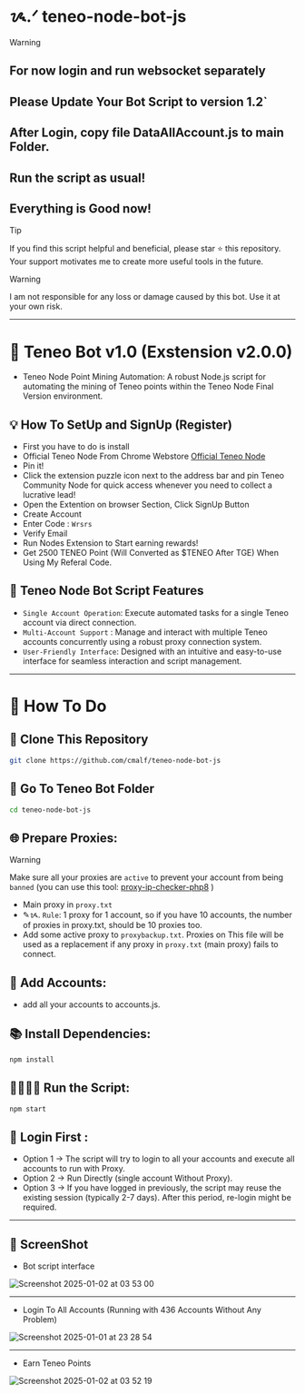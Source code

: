 <!--
########################################################
#                                                      #
#   CODE  : Teneo Node Bot v1.0 (Exstension v2.0.0)    #
#   NodeJs: v22.9.0                                    #
#   Author: Furqonflynn (cmalf)                        #
#   TG    : https://t.me/furqonflynn                   #
#   GH    : https://github.com/cmalf                   #
#                                                      #
########################################################
-->

# ᝰ.ᐟ teneo-node-bot-js

>[!WARNING]
> ## For now login and run websocket separately <br>
> ## Please Update Your Bot Script to version 1.2`
> ## After Login, copy file DataAllAccount.js to main Folder.
> ## Run the script as usual!
> ## Everything is Good now!

> [!TIP]
> If you find this script helpful and beneficial, please star ⭐ this repository. Your support motivates me to create more useful tools in the future.
> 

> [!WARNING]
> I am not responsible for any loss or damage caused by this bot. Use it at your own risk.
> 
<hr>

# 🦾 Teneo Bot v1.0 (Exstension v2.0.0)

- Teneo Node Point Mining Automation: A robust Node.js script for automating the mining of Teneo points within the Teneo Node Final Version environment.

## 💡 How To SetUp and SignUp (Register)

- First you have to do is install <br>
- Official Teneo Node From Chrome Webstore [Official Teneo Node](https://chromewebstore.google.com/detail/teneo-community-node/emcclcoaglgcpoognfiggmhnhgabppkm)
- Pin it!
- Click the extension puzzle icon next to the address bar and pin Teneo Community Node for quick access whenever you need to collect a lucrative lead!
- Open the Extention on browser Section, Click SignUp Button
- Create Account
- Enter Code : `Wrsrs`
- Verify Email
- Run Nodes Extension to Start earning rewards!
- Get 2500 TENEO Point (Will Converted as $TENEO After TGE) When Using My Referal Code.

## 📎 Teneo Node Bot Script Features

- `Single Account Operation`: Execute automated tasks for a single Teneo account via direct connection.
- `Multi-Account Support`  : Manage and interact with multiple Teneo accounts concurrently using a robust proxy connection system.
- `User-Friendly Interface`: Designed with an intuitive and easy-to-use interface for seamless interaction and script management.


<hr>

# 🤔 How To Do

## 🧬 Clone This Repository

```bash
git clone https://github.com/cmalf/teneo-node-bot-js
```

## 📂 Go To Teneo Bot Folder

```bash
cd teneo-node-bot-js
```

## 🌐 Prepare Proxies:
> [!WARNING]
> Make sure all your proxies are `active` to prevent your account from being `banned` (you can use this tool: [proxy-ip-checker-php8](https://github.com/cmalf/proxy-ip-checker-php) )
- Main proxy in `proxy.txt`
- ✎ᝰ. `Rule`: 1 proxy for 1 account, so if you have 10 accounts, the number of proxies in proxy.txt, should be 10 proxies too.
- Add some active proxy to `proxybackup.txt`. Proxies on This file will be used as a replacement if any proxy in `proxy.txt` (main proxy) fails to connect.

## 🤖 Add Accounts:

- add all your accounts to accounts.js.

## 📚 Install Dependencies:

```bash
npm install
```

## 🏃🏻‍♂️‍➡️ Run the Script:

```bash
npm start
```
## 🔐 Login First :

- Option 1 -> The script will try to login to all your accounts and execute all accounts to run with Proxy.
- Option 2 -> Run Directly (single account Without Proxy).
- Option 3 -> If you have logged in previously, the script may reuse the existing session (typically 2-7 days). After this period, re-login might be required.

<hr>

## 🎡 ScreenShot

- Bot script interface
 
![Screenshot 2025-01-02 at 03 53 00](https://github.com/user-attachments/assets/198a406e-5fe4-45b6-90a9-02200c377359)

<hr>

- Login To All Accounts (Running with 436 Accounts Without Any Problem)

![Screenshot 2025-01-01 at 23 28 54](https://github.com/user-attachments/assets/5472a04c-0a02-4a23-a501-54cf5334c397)

<hr>

- Earn Teneo Points

![Screenshot 2025-01-02 at 03 52 19](https://github.com/user-attachments/assets/1bc73c7a-fa69-46ea-a91f-4d748006babf)
<!--
## 📢 Additional information

> [!TIP]
> Proxiesfo is stable again after yesterday's server maintenance (on 2025-01-08) <br>
> so I recommend it again


> [!TIP]
> For this type of websocket connection, the bot relies on speed rather than security. For faster connections, SOCKS5 proxies generally offer better performance than HTTPS proxies. SOCKS5 is protocol agnostic, meaning it can handle all types of traffic, not just HTTP/HTTPS. This flexibility can result in faster speeds, It is recommended to use the socks proxy type. However, for other purposes that rely on security such as webscraping,sensitive activities like online banking, HTTPS proxies is better.

  To get a stable Proxy you can use this Platform, plans ranging from $3 to $125 for 6 months, or use your own choice.
  
- Get Proxies IP address Http and Socks
  - Create an account at [proxies.fo](https://app.proxies.fo/ref/8b1abd0f-c734-1602-5985-612caedf4c7b)
  - Go to `purchase isp`  and `buy` a plan according to `your needs`.
    - You can use `cryptocurrency` for `payment` 
    - <img src="https://github.com/user-attachments/assets/18f24ed1-cfc6-4141-addb-07e009c7226b" width="720" height="480" alt="Screenshot">
  - after that you go to the dashboard `Click Generate proxy Button`
  - Now You can change the Proxy format to :
     - `protocol://username:password@hostname:port`
     - or just look the ss below
     - ![Screenshot 2024-12-06 at 16 24 31](https://github.com/user-attachments/assets/c9d552f1-7241-4705-8580-30a88aae8638)
-->

